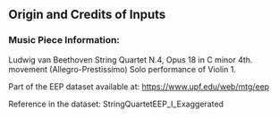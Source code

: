 Origin and Credits of Inputs
----------------------------

### Music Piece Information:
Ludwig van Beethoven
String Quartet N.4, Opus 18 in C minor
4th. movement (Allegro-Prestissimo)
Solo performance of Violin 1.

Part of the EEP dataset available at:
https://www.upf.edu/web/mtg/eep

Reference in the dataset: StringQuartetEEP_I_Exaggerated